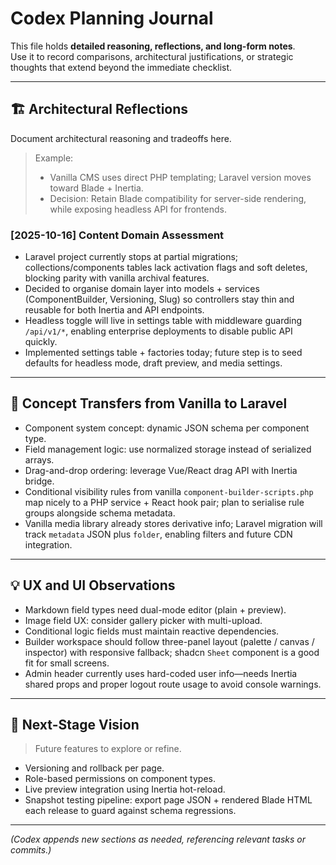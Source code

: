 # Codex Planning Journal

This file holds **detailed reasoning, reflections, and long-form notes**.  
Use it to record comparisons, architectural justifications, or strategic thoughts that extend beyond the immediate checklist.

---

## 🏗️ Architectural Reflections

Document architectural reasoning and tradeoffs here.

> Example:
>
> - Vanilla CMS uses direct PHP templating; Laravel version moves toward Blade + Inertia.
> - Decision: Retain Blade compatibility for server-side rendering, while exposing headless API for frontends.

### [2025-10-16] Content Domain Assessment
- Laravel project currently stops at partial migrations; collections/components tables lack activation flags and soft deletes, blocking parity with vanilla archival features.
- Decided to organise domain layer into models + services (ComponentBuilder, Versioning, Slug) so controllers stay thin and reusable for both Inertia and API endpoints.
- Headless toggle will live in settings table with middleware guarding `/api/v1/*`, enabling enterprise deployments to disable public API quickly.
- Implemented settings table + factories today; future step is to seed defaults for headless mode, draft preview, and media settings.

---

## 🧩 Concept Transfers from Vanilla to Laravel

- Component system concept: dynamic JSON schema per component type.
- Field management logic: use normalized storage instead of serialized arrays.
- Drag-and-drop ordering: leverage Vue/React drag API with Inertia bridge.
- Conditional visibility rules from vanilla `component-builder-scripts.php` map nicely to a PHP service + React hook pair; plan to serialise rule groups alongside schema metadata.
- Vanilla media library already stores derivative info; Laravel migration will track `metadata` JSON plus `folder`, enabling filters and future CDN integration.

---

## 💡 UX and UI Observations

- Markdown field types need dual-mode editor (plain + preview).
- Image field UX: consider gallery picker with multi-upload.
- Conditional logic fields must maintain reactive dependencies.
- Builder workspace should follow three-panel layout (palette / canvas / inspector) with responsive fallback; shadcn `Sheet` component is a good fit for small screens.
- Admin header currently uses hard-coded user info—needs Inertia shared props and proper logout route usage to avoid console warnings.

---

## 🔮 Next-Stage Vision

> Future features to explore or refine.

- Versioning and rollback per page.
- Role-based permissions on component types.
- Live preview integration using Inertia hot-reload.
- Snapshot testing pipeline: export page JSON + rendered Blade HTML each release to guard against schema regressions.

---

_(Codex appends new sections as needed, referencing relevant tasks or commits.)_
